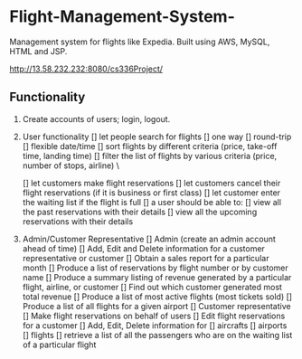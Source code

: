 # Flight-Management-System-
Management system for flights like Expedia. Built using AWS, MySQL, HTML and JSP.

http://13.58.232.232:8080/cs336Project/



## Functionality

1. Create accounts of users; login, logout.

2. User functionality
   [] let people search for flights
   		[] one way
   		[] round-trip
   		[] flexible date/time
    [] sort flights by different criteria (price, take-off time, landing time)
    [] filter the list of flights by various criteria (price, number of stops, airline)   \

    [] let customers make flight reservations
    [] let customers cancel their flight reservations (if it is business or first class)
    [] let customer enter the waiting list if the flight is full
    [] a user should be able to:
   		[] view all the past reservations with their details
    		[] view all the upcoming reservations with their details

3. Admin/Customer Representative
    [] Admin (create an admin account ahead of time)
   		[] Add, Edit and Delete information for a customer representative or customer
   		[] Obtain a sales report for a particular month
   		[] Produce a list of reservations by flight number or by customer name
   		[] Produce a summary listing of revenue generated by a particular flight, airline, or
   			customer
   		[] Find out which customer generated most total revenue
   		[] Produce a list of most active flights (most tickets sold)
   		[] Produce a list of all flights for a given airport
    [] Customer representative
   		[] Make flight reservations on behalf of users
   		[] Edit flight reservations for a customer
   		[] Add, Edit, Delete information for
   				[] aircrafts
   				[] airports
   				[] flights
   		[] retrieve a list of all the passengers who are on the waiting list of a particular flight